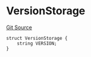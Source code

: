 # VersionStorage
[Git Source](https://github.com/thrackle-io/tron/blob/502533a6ffb2af342c0e88aaf7562842e91b57b1/src/protocol/diamond/VersionFacetLib.sol)


```solidity
struct VersionStorage {
    string VERSION;
}
```

